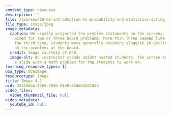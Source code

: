 ```yaml
---
content_type: resource
description: ''
file: /courses/18-05-introduction-to-probability-and-statistics-spring-2014/32319eba4765765b81e984ddb4201848_gallery4-1.jpg
file_type: image/jpeg
image_metadata:
  caption: We usually projected the problem statements on the screens. We generally
    aimed for two or three board problems. More than three seemed like too much; by
    the third time, students were generally becoming sluggish in getting up to work
    on the problems at the board.
  credit: Image courtesy of OCW.
  image-alt: An instructor stands amidst seated students. The screen on the wall shows
    a slide with a math problem for the students to work on.
learning_resource_types: []
ocw_type: OCWImage
resourcetype: Image
title: Image 4-1
uid: 32319eba-4765-765b-81e9-84ddb4201848
video_files:
  video_thumbnail_file: null
video_metadata:
  youtube_id: null
---
```

